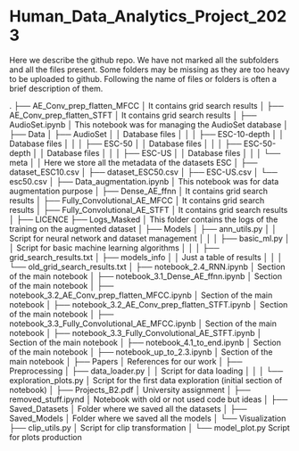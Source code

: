 # Human_Data_Analytics_Project_2023


Here we describe the github repo. We have not marked all the subfolders and all the files present. Some folders may be missing as they are too heavy to be uploaded to github. Following the name of files or folders is often a brief description of them. 


.
├── AE_Conv_prep_flatten_MFCC 
│	It contains grid search results 
│
├── AE_Conv_prep_flatten_STFT
│	It contains grid search results
│
├── AudioSet.ipynb
│	This notebook was for managing the AudioSet database
│
├── Data
│	├── AudioSet
│	│	Database files
│	│
│	├── ESC-10-depth
│	│	Database files
│	│
│	├── ESC-50
│	│	Database files
│	│
│	├── ESC-50-depth
│	│	Database files
│	│
│	├── ESC-US
│	│	Database files
│	│
│	└── meta
│		│ Here we store all the metadata of the datasets ESC
│		├── dataset_ESC10.csv
│		├── dataset_ESC50.csv
│		├── ESC-US.csv
│		└── esc50.csv
│
├── Data_augmentation.ipynb
│	This notebook was for data augmentation purpose 
│
├── Dense_AE_ffnn
│	It contains grid search results
│
├── Fully_Convolutional_AE_MFCC
│	It contains grid search results
│
├── Fully_Convolutional_AE_STFT
│	It contains grid search results
│
├── LICENCE
├── Logs_Masked
│	This folder contains the logs of the training on the augmented dataset
│
├── Models
│	├── ann_utils.py
│	│	Script for neural network and dataset management
│	│
│	├── basic_ml.py
│	│	Script for basic machine learning algorithms
│	│
│	├── grid_search_results.txt
│	├── models_info
│	│	Just a table of results 
│	│
│	└── old_grid_search_results.txt
│
├── notebook_2.4_RNN.ipynb
│	Section of the main notebook
│
├── notebook_3.1_Dense_AE_ffnn.ipynb
│	Section of the main notebook
│
├── notebook_3.2_AE_Conv_prep_flatten_MFCC.ipynb
│	Section of the main notebook
│
├── notebook_3.2_AE_Conv_prep_flatten_STFT.ipynb
│	Section of the main notebook
│
├── notebook_3.3_Fully_Convolutional_AE_MFCC.ipynb
│	Section of the main notebook
│
├── notebook_3.3_Fully_Convolutional_AE_STFT.ipynb
│	Section of the main notebook
│
├── notebook_4.1_to_end.ipynb
│	Section of the main notebook
│
├── notebook_up_to_2.3.ipynb
│	Section of the main notebook
│
├── Papers
│	References for our work
│
├── Preprocessing
│	├── data_loader.py
│	│	Script for data loading
│	│
│	└── exploration_plots.py
│		Script for the first data exploration (initial section of notebook)
│
├── Projects_B2.pdf
│	University assignment 
│
├── removed_stuff.ipynd
│	Notebook with old or not used code but ideas
│
├── Saved_Datasets
│	Folder where we saved all the datasets
│
├── Saved_Models
│	Folder where we saved all the models
│
└── Visualization
	├── clip_utils.py
	│	Script for clip transformation
	│
	└── model_plot.py
		Script for plots production
